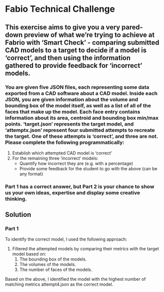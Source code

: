 # Fabio Technical Challenge

## This exercise aims to give you a very pared-down preview of what we’re trying to achieve at Fabrio with ‘Smart Check’ - comparing submitted CAD models to a target to decide if a model is ‘correct’, and then using the information gathered to provide feedback for ‘incorrect’ models.

### You are given five JSON files, each representing some data exported from a CAD software about a CAD model. Inside each JSON, you are given information about the volume and bounding box of the model itself, as well as a list of all of the faces that make up the model. Each face entry contains information about its area, centroid and bounding box min/max points. ‘target.json’ represents the target model, and ‘attemptx.json’ represent four submitted attempts to recreate the target. One of these attempts is ‘correct’, and three are not. Please complete the following programmatically:

1. Establish which attempted CAD model is ‘correct’
2. For the remaining three ‘incorrect’ models:
    - Quantify how incorrect they are (e.g. with a percentage)
    - Provide some feedback for the student to go with the above (can be any format)

### Part 1 has a correct answer, but Part 2 is your chance to show us your own ideas, expertise and display some creative thinking.


## Solution

### Part 1

To identify the correct model, I used the following approach:
  1. Filtered the attempted models by comparing their metrics with the target model based on:
     1. The bounding box of the models. 
     2. The volumes of the models.
     3. The number of faces of the models.
   
Based on the above, I identified the model with the highest number of matching metrics attempt4.json as the correct model.